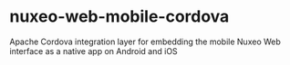 nuxeo-web-mobile-cordova
========================

Apache Cordova integration layer for embedding the mobile Nuxeo Web interface as a native app on Android and iOS